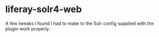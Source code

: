 liferay-solr4-web
=================

A few tweaks I found I had to make to the Solr config supplied with the plugin work properly.
